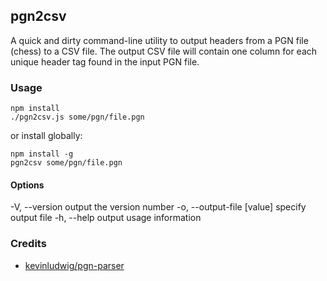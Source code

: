## pgn2csv

A quick and dirty command-line utility to output headers from a PGN file (chess) to a CSV file. The output CSV file will contain one column for each unique header tag found in the input PGN file.

### Usage

```
npm install
./pgn2csv.js some/pgn/file.pgn
```

or install globally:

```
npm install -g
pgn2csv some/pgn/file.pgn
```

#### Options

  -V, --version              output the version number
  -o, --output-file [value]  specify output file
  -h, --help                 output usage information

### Credits

- [kevinludwig/pgn-parser](https://github.com/kevinludwig/pgn-parser)